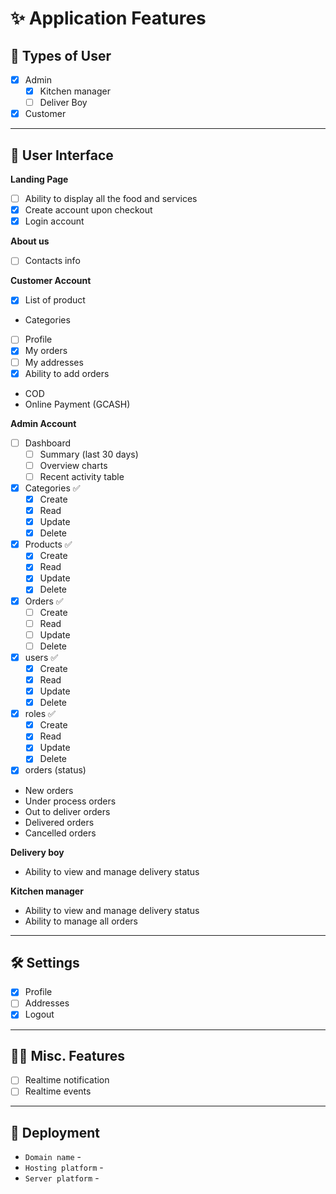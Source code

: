 # ✨ Application Features 

## 👱 Types of User

- [x] Admin
	- [x] Kitchen manager
	- [ ] Deliver Boy
- [x] Customer

----

## 👱 User Interface

 **Landing Page**
- [ ] Ability to display all the food and services
- [x] Create account upon checkout
- [x] Login account

 **About us**
- [ ] Contacts info

 **Customer Account**
- [x] List of product 
- Categories
- [ ] Profile
- [x] My orders
- [ ] My addresses
- [x] Ability to add orders
- COD
- Online Payment (GCASH)

**Admin Account**
- [ ] Dashboard
	- [ ] Summary (last 30 days)
	- [ ] Overview charts
	- [ ] Recent activity table
- [x] Categories ✅
	- [x] Create
	- [x] Read
	- [x] Update
	- [x] Delete
- [x] Products ✅
	- [x] Create
	- [x] Read
	- [x] Update
	- [x] Delete
- [x] Orders ✅
	- [ ] Create
	- [ ] Read
	- [ ] Update
	- [ ] Delete
- [x] users ✅
	- [x] Create
	- [x] Read
	- [x] Update
	- [x] Delete
- [x] roles ✅
	- [x] Create
	- [x] Read
	- [x] Update
	- [x] Delete
- [x] orders (status)
- New orders
- Under process orders
- Out to deliver orders
- Delivered orders
- Cancelled orders

**Delivery boy**
- Ability to view and manage delivery status

**Kitchen manager**
- Ability to view and manage delivery status
- Ability to manage all orders

---

## 🛠️ Settings

- [x] Profile
- [ ] Addresses
- [x] Logout

---

## 👨‍🔬 Misc. Features

- [ ] Realtime notification
- [ ] Realtime events

----

## 🚀 Deployment

- `Domain name` -
- `Hosting platform` -
- `Server platform` -
